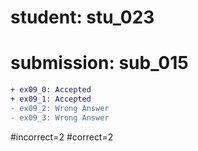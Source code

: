 # student: stu_023
# submission: sub_015

```diff
+ ex09_0: Accepted
+ ex09_1: Accepted
- ex09_2: Wrong Answer
- ex09_3: Wrong Answer
```
#incorrect=2
#correct=2

